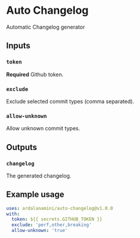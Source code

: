 # Auto Changelog

Automatic Changelog generator

## Inputs

### `token`

**Required** Github token.

### `exclude`

Exclude selected commit types (comma separated).

### `allow-unknown`

Allow unknown commit types.

## Outputs

### `changelog`

The generated changelog.

## Example usage

```yaml
uses: ardalanamini/auto-changelog@v1.0.0
with:
  token: ${{ secrets.GITHUB_TOKEN }}
  exclude: 'perf,other,breaking'
  allow-unknown: 'true'
```

